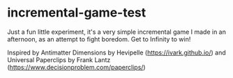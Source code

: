 # incremental-game-test
Just a fun little experiment, it's a very simple incremental game I made in an afternoon, as an attempt to fight boredom. Get to Infinity to win!

Inspired by Antimatter Dimensions by Hevipelle (https://ivark.github.io/) and Universal Paperclips by Frank Lantz (https://www.decisionproblem.com/paperclips/)
